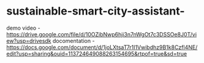 # sustainable-smart-city-assistant-
demo video - https://drive.google.com/file/d/10OZibNwp6hji3n7nWgOt7c3DSSOe8J0T/view?usp=drivesdk
docomentation - https://docs.google.com/document/d/1joLXtsaT7r1I1Vwibdhz9B1k8Czfl4NE/edit?usp=sharing&ouid=113724649088263154695&rtpof=true&sd=true
